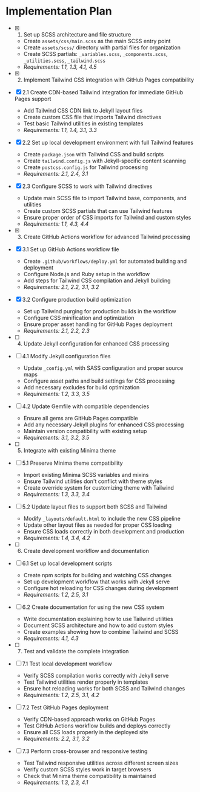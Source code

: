 # Implementation Plan

- [x] 1. Set up SCSS architecture and file structure
  - Create `assets/css/main.scss` as the main SCSS entry point
  - Create `assets/scss/` directory with partial files for organization
  - Create SCSS partials: `_variables.scss`, `_components.scss`, `_utilities.scss`, `_tailwind.scss`
  - _Requirements: 1.1, 1.3, 4.1, 4.5_

- [x] 2. Implement Tailwind CSS integration with GitHub Pages compatibility
- [x] 2.1 Create CDN-based Tailwind integration for immediate GitHub Pages support
  - Add Tailwind CSS CDN link to Jekyll layout files
  - Create custom CSS file that imports Tailwind directives
  - Test basic Tailwind utilities in existing templates
  - _Requirements: 1.1, 1.4, 3.1, 3.3_

- [x] 2.2 Set up local development environment with full Tailwind features
  - Create `package.json` with Tailwind CSS and build scripts
  - Create `tailwind.config.js` with Jekyll-specific content scanning
  - Create `postcss.config.js` for Tailwind processing
  - _Requirements: 2.1, 2.4, 3.1_

- [x] 2.3 Configure SCSS to work with Tailwind directives
  - Update main SCSS file to import Tailwind base, components, and utilities
  - Create custom SCSS partials that can use Tailwind features
  - Ensure proper order of CSS imports for Tailwind and custom styles
  - _Requirements: 1.1, 4.3, 4.4_

- [x] 3. Create GitHub Actions workflow for advanced Tailwind processing
- [x] 3.1 Set up GitHub Actions workflow file
  - Create `.github/workflows/deploy.yml` for automated building and deployment
  - Configure Node.js and Ruby setup in the workflow
  - Add steps for Tailwind CSS compilation and Jekyll building
  - _Requirements: 2.1, 2.2, 3.1, 3.2_

- [x] 3.2 Configure production build optimization
  - Set up Tailwind purging for production builds in the workflow
  - Configure CSS minification and optimization
  - Ensure proper asset handling for GitHub Pages deployment
  - _Requirements: 2.1, 2.2, 2.3_

- [ ] 4. Update Jekyll configuration for enhanced CSS processing
- [ ] 4.1 Modify Jekyll configuration files
  - Update `_config.yml` with SASS configuration and proper source maps
  - Configure asset paths and build settings for CSS processing
  - Add necessary excludes for build optimization
  - _Requirements: 1.2, 3.3, 3.5_

- [ ] 4.2 Update Gemfile with compatible dependencies
  - Ensure all gems are GitHub Pages compatible
  - Add any necessary Jekyll plugins for enhanced CSS processing
  - Maintain version compatibility with existing setup
  - _Requirements: 3.1, 3.2, 3.5_

- [ ] 5. Integrate with existing Minima theme
- [ ] 5.1 Preserve Minima theme compatibility
  - Import existing Minima SCSS variables and mixins
  - Ensure Tailwind utilities don't conflict with theme styles
  - Create override system for customizing theme with Tailwind
  - _Requirements: 1.3, 3.3, 3.4_

- [ ] 5.2 Update layout files to support both SCSS and Tailwind
  - Modify `_layouts/default.html` to include the new CSS pipeline
  - Update other layout files as needed for proper CSS loading
  - Ensure CSS loads correctly in both development and production
  - _Requirements: 1.4, 3.4, 4.2_

- [ ] 6. Create development workflow and documentation
- [ ] 6.1 Set up local development scripts
  - Create npm scripts for building and watching CSS changes
  - Set up development workflow that works with Jekyll serve
  - Configure hot reloading for CSS changes during development
  - _Requirements: 1.2, 2.5, 3.1_

- [ ] 6.2 Create documentation for using the new CSS system
  - Write documentation explaining how to use Tailwind utilities
  - Document SCSS architecture and how to add custom styles
  - Create examples showing how to combine Tailwind and SCSS
  - _Requirements: 4.1, 4.3_

- [ ] 7. Test and validate the complete integration
- [ ] 7.1 Test local development workflow
  - Verify SCSS compilation works correctly with Jekyll serve
  - Test Tailwind utilities render properly in templates
  - Ensure hot reloading works for both SCSS and Tailwind changes
  - _Requirements: 1.2, 2.5, 3.1, 4.2_

- [ ] 7.2 Test GitHub Pages deployment
  - Verify CDN-based approach works on GitHub Pages
  - Test GitHub Actions workflow builds and deploys correctly
  - Ensure all CSS loads properly in the deployed site
  - _Requirements: 2.2, 3.1, 3.2_

- [ ] 7.3 Perform cross-browser and responsive testing
  - Test Tailwind responsive utilities across different screen sizes
  - Verify custom SCSS styles work in target browsers
  - Check that Minima theme compatibility is maintained
  - _Requirements: 1.3, 2.3, 4.1_